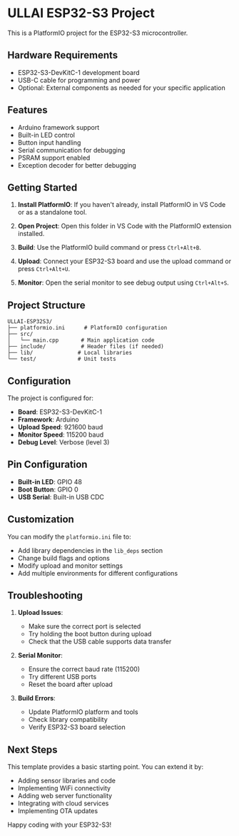 # ULLAI ESP32-S3 Project

This is a PlatformIO project for the ESP32-S3 microcontroller.

## Hardware Requirements

- ESP32-S3-DevKitC-1 development board
- USB-C cable for programming and power
- Optional: External components as needed for your specific application

## Features

- Arduino framework support
- Built-in LED control
- Button input handling
- Serial communication for debugging
- PSRAM support enabled
- Exception decoder for better debugging

## Getting Started

1. **Install PlatformIO**: If you haven't already, install PlatformIO in VS Code or as a standalone tool.

2. **Open Project**: Open this folder in VS Code with the PlatformIO extension installed.

3. **Build**: Use the PlatformIO build command or press `Ctrl+Alt+B`.

4. **Upload**: Connect your ESP32-S3 board and use the upload command or press `Ctrl+Alt+U`.

5. **Monitor**: Open the serial monitor to see debug output using `Ctrl+Alt+S`.

## Project Structure

```
ULLAI-ESP32S3/
├── platformio.ini      # PlatformIO configuration
├── src/
│   └── main.cpp       # Main application code
├── include/           # Header files (if needed)
├── lib/              # Local libraries
└── test/             # Unit tests
```

## Configuration

The project is configured for:
- **Board**: ESP32-S3-DevKitC-1
- **Framework**: Arduino
- **Upload Speed**: 921600 baud
- **Monitor Speed**: 115200 baud
- **Debug Level**: Verbose (level 3)

## Pin Configuration

- **Built-in LED**: GPIO 48
- **Boot Button**: GPIO 0
- **USB Serial**: Built-in USB CDC

## Customization

You can modify the `platformio.ini` file to:
- Add library dependencies in the `lib_deps` section
- Change build flags and options
- Modify upload and monitor settings
- Add multiple environments for different configurations

## Troubleshooting

1. **Upload Issues**: 
   - Make sure the correct port is selected
   - Try holding the boot button during upload
   - Check that the USB cable supports data transfer

2. **Serial Monitor**: 
   - Ensure the correct baud rate (115200)
   - Try different USB ports
   - Reset the board after upload

3. **Build Errors**: 
   - Update PlatformIO platform and tools
   - Check library compatibility
   - Verify ESP32-S3 board selection

## Next Steps

This template provides a basic starting point. You can extend it by:
- Adding sensor libraries and code
- Implementing WiFi connectivity
- Adding web server functionality
- Integrating with cloud services
- Implementing OTA updates

Happy coding with your ESP32-S3!
